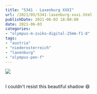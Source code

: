 ```yaml
---
title: "5341 - Laxenburg XXXI"
url: /2021/05/5341-laxenburg-xxxi.html
publishDate: 2021-06-03 18:00:00
date: 2021-06-03
categories:
- "olympus-m-zuiko-digital-25mm-f1-8"
tags:
- "austria"
- "niederosterreich"
- "laxenburg"
- "olympus-pen-f"
---
```

<div class="container">
<div class="center"><a target="_blank" href="https://d25zfm9zpd7gm5.cloudfront.net/1200x1200/2019/20190422_134959_lr.jpg"><img class="webfeedsFeaturedVisual" src="https://d25zfm9zpd7gm5.cloudfront.net/0600x0600/2019/20190422_134959_lr.jpg" /></a></div>
</div>
<br />

I couldn't resist this beautiful shadow :smile:

